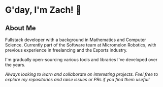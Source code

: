 # G'day, I'm Zach! 👋

## About Me
Fullstack developer with a background in Mathematics and Computer Science. Currently part of the Software team at Micromelon Robotics, with previous experience in freelancing and the Esports industry.

I'm gradually open-sourcing various tools and libraries I've developed over the years.

*Always looking to learn and collaborate on interesting projects. Feel free to explore my repositories and raise issues or PRs if you find them useful!*

<!---
ZachThomasAU/ZachThomasAU is a ✨ special ✨ repository because its `README.md` (this file) appears on your GitHub profile.
You can click the Preview link to take a look at your changes.
--->
